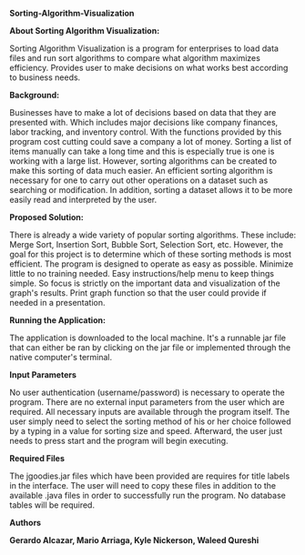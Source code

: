 **Sorting-Algorithm-Visualization**


**About Sorting Algorithm Visualization:**

Sorting Algorithm Visualization is a program for enterprises to load data files and run sort algorithms to compare what algorithm maximizes efficiency. Provides user to make decisions on what works best according to business needs.


**Background:**

Businesses have to make a lot of decisions based on data that they are presented with. Which includes major decisions like company finances, labor tracking, and  inventory control. With the functions provided by this program cost cutting could save a company a lot of money. Sorting a list of items manually can take a long time and this is especially true is one is working with a large list. However, sorting algorithms can be created to make this sorting of data much easier. An efficient sorting algorithm is necessary for one to carry out other operations on a dataset such as searching or modification. In addition, sorting a dataset allows it to be more easily read and interpreted by the user.


**Proposed Solution:**

There is already a wide variety of popular sorting algorithms. These include: Merge Sort, Insertion Sort, Bubble Sort, Selection Sort, etc. However, the goal for this project is to determine which of these sorting methods is most efficient. The program is designed to operate as easy as possible. Minimize little to no training needed. Easy instructions/help menu to keep things simple. So focus is strictly on the important data and visualization of the graph's results. Print graph function so that the user could provide if needed in a presentation.


**Running the Application:**

The application is downloaded to the local machine. It's a runnable jar file that can either be ran by clicking on the jar file or implemented through the native computer's terminal.

**Input Parameters**

No user authentication (username/password) is necessary to operate the program. There are no external input parameters from the user which are required. All necessary inputs are available through the program itself. The user simply need to select the sorting method of his or her choice followed by a typing in a value for sorting size and speed. Afterward, the user just needs to press start and the program will begin executing.

**Required Files**

The jgoodies.jar files which have been provided are requires for title labels in the interface. The user will need to copy these files in addition to the available .java files in order to successfully run the program. No database tables will be required.


**Authors**

**Gerardo Alcazar, Mario Arriaga, Kyle Nickerson, Waleed Qureshi**
